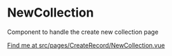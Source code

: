 # NewCollection

Component to handle the create new collection page

[Find me at src/pages/CreateRecord/NewCollection.vue](https://github.com/FAIRsharing/fairsharing.github.io/tree/codeQuality/src/pages/CreateRecord/NewCollection.vue)